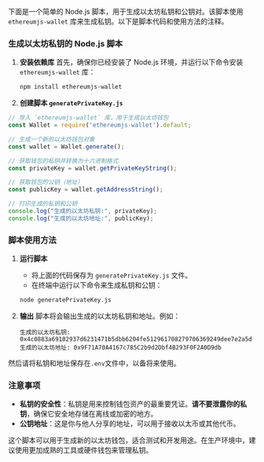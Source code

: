 下面是一个简单的 Node.js 脚本，用于生成以太坊私钥和公钥对。该脚本使用 `ethereumjs-wallet` 库来生成私钥。以下是脚本代码和使用方法的注释。

### 生成以太坊私钥的 Node.js 脚本

1. **安装依赖库**
   首先，确保你已经安装了 Node.js 环境，并运行以下命令安装 `ethereumjs-wallet` 库：

   ```bash
   npm install ethereumjs-wallet
   ```

2. **创建脚本 `generatePrivateKey.js`**

```javascript
// 导入 `ethereumjs-wallet` 库，用于生成以太坊钱包
const Wallet = require('ethereumjs-wallet').default;

// 生成一个新的以太坊钱包对象
const wallet = Wallet.generate();

// 获取钱包的私钥并转换为十六进制格式
const privateKey = wallet.getPrivateKeyString();

// 获取钱包的公钥（地址）
const publicKey = wallet.getAddressString();

// 打印生成的私钥和公钥
console.log("生成的以太坊私钥:", privateKey);
console.log("生成的以太坊地址:", publicKey);
```

### 脚本使用方法

1. **运行脚本**
    - 将上面的代码保存为 `generatePrivateKey.js` 文件。
    - 在终端中运行以下命令来生成私钥和公钥：

   ```bash
   node generatePrivateKey.js
   ```

2. **输出**
   脚本将会输出生成的以太坊私钥和地址。例如：

   ```
   生成的以太坊私钥: 0x4c0883a69102937d6231471b5dbb6204fe512961708279706369249dee7e2a5d
   生成的以太坊地址: 0x9F71A70A4167c785C2b9d2Dbf4B293F0F2A0D9db
   ```
然后请将私钥和地址保存在`.env`文件中，以备将来使用。


### 注意事项

- **私钥的安全性**：私钥是用来控制钱包资产的最重要凭证。**请不要泄露你的私钥**，确保它安全地存储在离线或加密的地方。
- **公钥地址**：这是你与他人分享的地址，可以用于接收以太币或其他代币。

这个脚本可以用于生成新的以太坊钱包，适合测试和开发用途。在生产环境中，建议使用更加成熟的工具或硬件钱包来管理私钥。